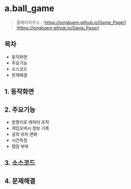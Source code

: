# a.ball_game

> 홈페이지주소 : [https://jongbuem.github.io/Game_Page/](https://jongbuem.github.io/Game_Page/)

## **목차**

- 동작화면
- 주요기능
- 소스코드
- 문제해결

## **1. 동작화면**

## **2. 주요기능**

- 방향키로 캐릭터 조작
- 게임오버시 정보 기록
- 공의 위치 변화
- 시간측정
- 랭킹 부여

## **3. 소스코드**

## **4. 문제해결**
